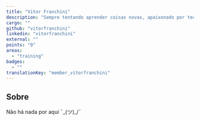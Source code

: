 ```yaml
---
title: "Vitor Franchini"
description: "Sempre tentando aprender coisas novas, apaixonado por tecnologia e especialmente interessado em engenharia reversa, análise de malware e criptografia."
cargo: ""
github: "vitorfranchini"
linkedin: "vitorfranchini"
external: ""
points: "0"
areas:
  - "training"
badges:
  - ""
translationKey: "member_vitorfranchini"
---
```

## Sobre
Não há nada por aqui ¯\_(ツ)_/¯